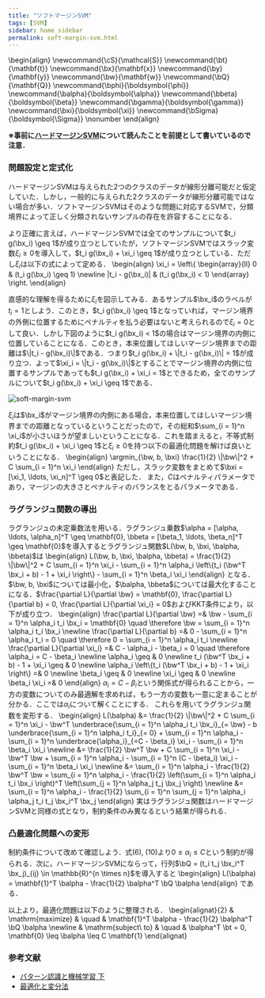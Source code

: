 ```yaml
---
title: "ソフトマージンSVM"
tags: [SVM]
sidebar: home_sidebar
permalink: soft-margin-svm.html
---
```


\begin{align}
\newcommand{\cS}{\mathcal{S}}
\newcommand{\bt}{\mathbf{t}}
\newcommand{\bx}{\mathbf{x}}
\newcommand{\by}{\mathbf{y}}
\newcommand{\bw}{\mathbf{w}}
\newcommand{\bQ}{\mathbf{Q}}
\newcommand{\bphi}{\boldsymbol{\phi}}
\newcommand{\balpha}{\boldsymbol{\alpha}}
\newcommand{\bbeta}{\boldsymbol{\beta}}
\newcommand{\bgamma}{\boldsymbol{\gamma}}
\newcommand{\bxi}{\boldsymbol{\xi}}
\newcommand{\bSigma}{\boldsymbol{\Sigma}} \nonumber
\end{align}

**※事前に[ハードマージンSVM](hard-magin-svm.html)について読んたことを前提として書いているので注意．**

### 問題設定と定式化

ハードマージンSVMは与えられた2つのクラスのデータが線形分離可能だと仮定していた．しかし，一般的に与えられた2クラスのデータが線形分離可能ではない場合が多い．ソフトマージンSVMはそのような問題に対応するSVMで，分類境界によって正しく分類されないサンプルの存在を許容することになる．

より正確に言えば，ハードマージンSVMでは全てのサンプルについて$t_i g(\bx_i) \geq 1$が成り立つとしていたが，ソフトマージンSVMではスラック変数$\xi_i \geq 0$を導入して，$t_i g(\bx_i) + \xi_i \geq 1$が成り立つとしている．ただし$\xi_i$は以下の式によって定める．
\begin{align}
\xi_i = \left\\{ \begin{array}{ll}
    0 & (t_i g(\bx_i) \geq 1) \newline
    |t_i - g(\bx_i)| & (t_i g(\bx_i) < 1)
\end{array} \right.
\end{align}

直感的な理解を得るために$\xi_i$を図示してみる．あるサンプル$\bx_i$のラベルが$t_i = 1$としよう．このとき，$t_i g(\bx_i) \geq 1$となっていれば，マージン境界の外側に位置するためにペナルティを払う必要はないと考えられるので$\xi_i = 0$として良い．しかし下図のように$t_i g(\bx_i) < 1$の場合はマージン境界の内側に位置していることになる．このとき，本来位置してほしいマージン境界までの距離は$\|t_i - g(\bx_i)\|$である．つまり$t_i g(\bx_i) + \|t_i - g(\bx_i)\| = 1$が成り立つ．よって$\xi_i = \|t_i - g(\bx_i)\|$とすることでマージン境界の内側に位置するサンプルであっても$t_i g(\bx_i) + \xi_i = 1$とできるため，全てのサンプルについて$t_i g(\bx_i) + \xi_i \geq 1$である．

![soft-margin-svm](images/figs/soft-margin-svm/soft-margin-svm.png)

$\xi_i$は$\bx_i$がマージン境界の内側にある場合，本来位置してほしいマージン境界までの距離となっているということだったので，その総和$\sum_{i = 1}^n \xi_i$が小さいほうが望ましいということになる．これを踏まえると，不等式制約$t_i g(\bx_i) + \xi_i \geq 1$と$\xi_i \geq 0$を持つ以下の最適化問題を解けば良いということになる．
\begin{align}
\argmin_{\bw, b, \bxi} \frac{1}{2} \\|\bw\\|^2 + C \sum_{i = 1}^n \xi_i
\end{align}
ただし，スラック変数をまとめて$\bxi = [\xi_1, \ldots, \xi_n]^T \geq 0$と表記した．
また，$C$はペナルティパラメータであり，マージンの大きさとペナルティのバランスをとるパラメータである．

### ラグランジュ関数の導出

ラグランジュの未定乗数法を用いる．ラグランジュ乗数$\alpha = [\alpha, \ldots, \alpha_n]^T \geq \mathbf{0}, \bbeta = [\beta_1, \ldots, \beta_n]^T \geq \mathbf{0}$を導入するとラグランジュ関数$L(\bw, b, \bxi, \balpha, \bbeta)$は
\begin{align}
L(\bw, b, \bxi, \balpha, \bbeta) = \frac{1}{2} \\|\bw\\|^2 + C \sum_{i = 1}^n \xi_i - \sum_{i = 1}^n \alpha_i \left\\{t_i (\bw^T \bx_i + b) - 1 + \xi_i \right\\} - \sum_{i = 1}^n \beta_i \xi_i
\end{align}
となる．$\bw, b, \bxi$については最小化，$\balpha, \bbeta$については最大化することになる．$\frac{\partial L}{\partial \bw} = \mathbf{0}, \frac{\partial L}{\partial b} = 0, \frac{\partial L}{\partial \xi_i} = 0$およびKKT条件により，以下が成り立つ．
\begin{align}
\frac{\partial L}{\partial \bw} =& \bw - \sum_{i = 1}^n \alpha_i t_i \bx_i = \mathbf{0} \quad \therefore \bw = \sum_{i = 1}^n \alpha_i t_i \bx_i \newline
\frac{\partial L}{\partial b} =& 0 - \sum_{i = 1}^n \alpha_i t_i = 0 \quad \therefore 0 = \sum_{i = 1}^n \alpha_i t_i \newline
\frac{\partial L}{\partial \xi_i} =& C - \alpha_i - \beta_i = 0 \quad \therefore \alpha_i = C - \beta_i \newline
\alpha_i \geq & 0 \newline
t_i (\bw^T \bx_i + b) - 1 + \xi_i \geq & 0 \newline
\alpha_i \left\\{t_i (\bw^T \bx_i + b) - 1 + \xi_i \right\\} =& 0 \newline
\beta_i \geq & 0 \newline
\xi_i \geq & 0 \newline
\beta_i \xi_i =& 0
\end{align}
$\alpha_i = C - \beta_i$という関係式が得られることから，一方の変数についてのみ最適解を求めれば，もう一方の変数も一意に定まることが分かる．ここでは$\alpha_i$について解くことにする．
これらを用いてラグランジュ関数を変形する．
\begin{align}
L(\balpha) 
&= \frac{1}{2} \\|\bw\\|^2 + C \sum_{i = 1}^n \xi_i - \bw^T \underbrace{\sum_{i = 1}^n \alpha_i t_i \bx_i}\_{= \bw} - b \underbrace{\sum_{i = 1}^n \alpha_i t_i}\_{= 0} + \sum_{i = 1}^n \alpha_i - \sum_{i = 1}^n \underbrace{\alpha_i}\_{=C - \beta_i} \xi_i - \sum_{i = 1}^n \beta_i \xi_i \newline
&= \frac{1}{2} \bw^T \bw + C \sum_{i = 1}^n \xi_i - \bw^T \bw + \sum_{i = 1}^n \alpha_i - \sum_{i = 1}^n (C - \beta_i) \xi_i - \sum_{i = 1}^n \beta_i \xi_i \newline
&= \sum_{i = 1}^n \alpha_i - \frac{1}{2} \bw^T \bw = \sum_{i = 1}^n \alpha_i - \frac{1}{2} \left(\sum_{i = 1}^n \alpha_i t_i \bx_i \right)^T \left(\sum_{j = 1}^n \alpha_j t_j \bx_j \right) \newline
&= \sum_{i = 1}^n \alpha_i - \frac{1}{2} \sum_{i = 1}^n \sum_{j = 1}^n \alpha_i \alpha_j t_i t_j \bx_i^T \bx_j
\end{align}
実はラグランジュ関数はハードマージンSVMと同様の式となり，制約条件のみ異なるという結果が得られる．

### 凸最適化問題への変形

制約条件について改めて確認しよう．式(6), (10)より$0 \leq \alpha_i \leq C$という制約が得られる．次に，ハードマージンSVMにならって，行列$\bQ = (t_i t_j \bx_i^T \bx_j)_{ij} \in \mathbb{R}^{n \times n}$を導入すると
\begin{align}
L(\balpha) = \mathbf{1}^T \balpha - \frac{1}{2} \balpha^T \bQ \balpha
\end{align}
である．

以上より，最適化問題は以下のように整理される．
\begin{alignat}{2}
& \mathrm{maximize} & \quad & \mathbf{1}^T \balpha - \frac{1}{2} \balpha^T \bQ \balpha \newline
& \mathrm{subject\ to} & \quad & \balpha^T \bt = 0, \mathbf{0} \leq \balpha \leq C \mathbf{1}
\end{alignat}

### 参考文献

* [パターン認識と機械学習 下](https://www.maruzen-publishing.co.jp/item/b294551.html)
* [最適化と変分法](https://www.maruzen-publishing.co.jp/item/b294841.html)
